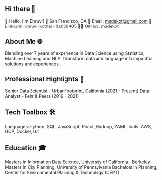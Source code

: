 ## Hi there 👋

<!--
**msdakot/msdakot** is a ✨ _special_ ✨ repository because its `README.md` (this file) appears on your GitHub profile.

Here are some ideas to get you started:

- 🔭 I’m currently working on ...
- 🌱 I’m currently learning ...
- 👯 I’m looking to collaborate on ...
- 🤔 I’m looking for help with ...
- 💬 Ask me about ...
- 📫 How to reach me: ...
- 😄 Pronouns: ...
- ⚡ Fun fact: ...
-->

👋 Hello, I'm Dhruvi!
📍 San Francisco, CA
📧 Email: msdakot@gmail.com
🔗 LinkedIn: dhruvi-kothari-8a098485
👨‍💻 GitHub: msdakot

## About Me 🌐

Blending over 7 years of experience in Data Science using Statistics, Machine Learning and NLP. I transform data and language into impactful solutions and experiences.

## Professional Highlights 🌟
Senior Data Scientist - UrbanFootprint, California (2021 - Present)
Data Analyst - Fehr & Peers (2019 - 2021)

## Tech Toolbox 🛠️
Languages: Python, SQL, JavaScript, React, Hadoop, YAML
Tools: AWS, GCP, Docker, Git

## Education 🎓
Masters in Information Data Science, University of California - Berkeley
Masters in City Planning, University of Pennsylvania
Bachelors in Planning, Center for Environmental Planning & Technology (CEPT)
